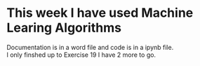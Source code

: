 # This week I have used Machine Learing Algorithms 
Documentation is in a word file and code is in a ipynb file. <br>
I only finshed up to Exercise 19 I have 2 more to go.
